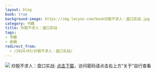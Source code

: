 ```yaml
---
layout: blog
book: true
background-image: https://img.locyoo.com/book炒股不求人：盘口实战.jpg
category: 书籍
title: 炒股不求人：盘口实战
tags:
- 书籍
- 金融
redirect_from:
  - /2024/03/炒股不求人：盘口实战/
---
```

![](https://img.locyoo.com/book炒股不求人：盘口实战.jpg)
炒股不求人：盘口实战: <a name = "ref1" href="https://url18.ctfile.com/f/50983618-1040648533-572793?p=3619">点击下载</a>，访问密码请点击右上方“关于”自行查看